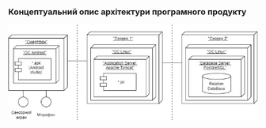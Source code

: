 ### Концептуальний опис архітектури програмного продукту
![](https://github.com/oleksandrblazhko/ai202-baranyuk/blob/ai202-baranyuk_with_laboratory_work_4/1-SoftwareRequirements/1.5-SoftwareProjectPlanning/1.5.1-SoftwareArchitectConcept/android.jpg)
